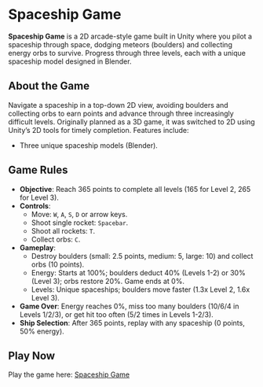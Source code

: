 # Spaceship Game

**Spaceship Game** is a 2D arcade-style game built in Unity where you pilot a spaceship through space, dodging meteors (boulders) and collecting energy orbs to survive. Progress through three levels, each with a unique spaceship model designed in Blender.

## About the Game

Navigate a spaceship in a top-down 2D view, avoiding boulders and collecting orbs to earn points and advance through three increasingly difficult levels. Originally planned as a 3D game, it was switched to 2D using Unity’s 2D tools for timely completion. Features include:

- Three unique spaceship models (Blender).

## Game Rules

- **Objective**: Reach 365 points to complete all levels (165 for Level 2, 265 for Level 3).
- **Controls**:
  - Move: `W`, `A`, `S`, `D` or arrow keys.
  - Shoot single rocket: `Spacebar`.
  - Shoot all rockets: `T`.
  - Collect orbs: `C`.
- **Gameplay**:
  - Destroy boulders (small: 2.5 points, medium: 5, large: 10) and collect orbs (10 points).
  - Energy: Starts at 100%; boulders deduct 40% (Levels 1-2) or 30% (Level 3); orbs restore 20%. Game ends at 0%.
  - Levels: Unique spaceships; boulders move faster (1.3x Level 2, 1.6x Level 3).
- **Game Over**: Energy reaches 0%, miss too many boulders (10/6/4 in Levels 1/2/3), or get hit too often (5/2 times in Levels 1-2/3).
- **Ship Selection**: After 365 points, replay with any spaceship (0 points, 50% energy).

## Play Now

Play the game here: [Spaceship Game](https://m-byteforge.github.io/Spaceship/)
